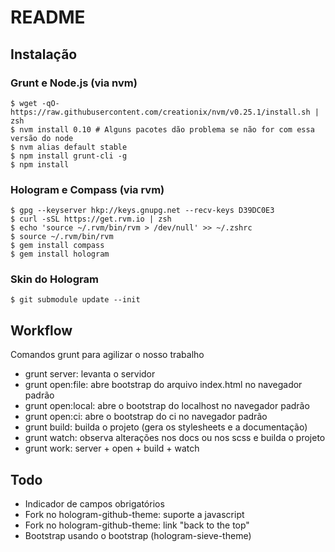 # README

## Instalação

### Grunt e Node.js (via nvm)

```
$ wget -qO- https://raw.githubusercontent.com/creationix/nvm/v0.25.1/install.sh | zsh
$ nvm install 0.10 # Alguns pacotes dão problema se não for com essa versão do node
$ nvm alias default stable
$ npm install grunt-cli -g
$ npm install
```

### Hologram e Compass (via rvm)

```
$ gpg --keyserver hkp://keys.gnupg.net --recv-keys D39DC0E3
$ curl -sSL https://get.rvm.io | zsh
$ echo 'source ~/.rvm/bin/rvm > /dev/null' >> ~/.zshrc
$ source ~/.rvm/bin/rvm
$ gem install compass
$ gem install hologram
```

### Skin do Hologram

```
$ git submodule update --init
```

## Workflow

Comandos grunt para agilizar o nosso trabalho
* grunt server: levanta o servidor
* grunt open:file: abre bootstrap do arquivo index.html no navegador padrão
* grunt open:local: abre o bootstrap do localhost no navegador padrão
* grunt open:ci: abre o bootstrap do ci no navegador padrão
* grunt build: builda o projeto (gera os stylesheets e a documentação)
* grunt watch: observa alterações nos docs ou nos scss e builda o projeto
* grunt work: server + open + build + watch


## Todo

* Indicador de campos obrigatórios
* Fork no hologram-github-theme: suporte a javascript
* Fork no hologram-github-theme: link "back to the top"
* Bootstrap usando o bootstrap (hologram-sieve-theme)

